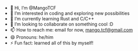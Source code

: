 - 👋 Hi, I’m @MangoTCF
- 👀 I’m interested in coding and exploring new possibilities
- 🌱 I’m currently learning Rust and C/C++
- 💞️ I’m looking to collaborate on something cool :D
- 📫 How to reach me: email for now, mango.tcf@gmail.com
- 😄 Pronouns: he/him
- ⚡ Fun fact: learned all of this by myself!

<!---
MangoTCF/MangoTCF is a ✨ special ✨ repository because its `README.md` (this file) appears on your GitHub profile.
You can click the Preview link to take a look at your changes.
--->

